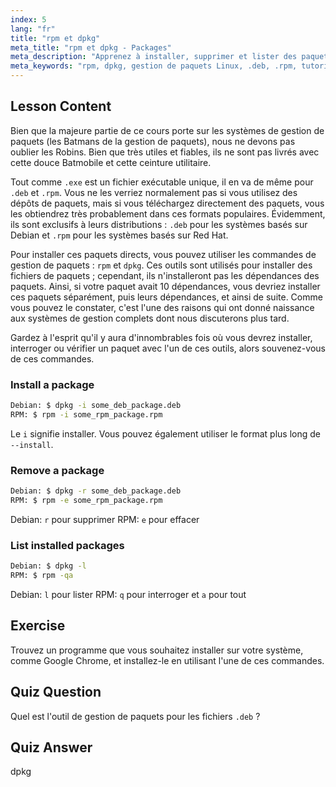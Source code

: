 ```yaml
---
index: 5
lang: "fr"
title: "rpm et dpkg"
meta_title: "rpm et dpkg - Packages"
meta_description: "Apprenez à installer, supprimer et lister des paquets en utilisant les commandes rpm et dpkg. Comprenez la gestion directe des paquets pour les fichiers .deb et .rpm. Commencez votre parcours Linux !"
meta_keywords: "rpm, dpkg, gestion de paquets Linux, .deb, .rpm, tutoriel Linux, guide du débutant, installer des paquets"
---
```


## Lesson Content

Bien que la majeure partie de ce cours porte sur les systèmes de gestion de paquets (les Batmans de la gestion de paquets), nous ne devons pas oublier les Robins. Bien que très utiles et fiables, ils ne sont pas livrés avec cette douce Batmobile et cette ceinture utilitaire.

Tout comme `.exe` est un fichier exécutable unique, il en va de même pour `.deb` et `.rpm`. Vous ne les verriez normalement pas si vous utilisez des dépôts de paquets, mais si vous téléchargez directement des paquets, vous les obtiendrez très probablement dans ces formats populaires. Évidemment, ils sont exclusifs à leurs distributions : `.deb` pour les systèmes basés sur Debian et `.rpm` pour les systèmes basés sur Red Hat.

Pour installer ces paquets directs, vous pouvez utiliser les commandes de gestion de paquets : `rpm` et `dpkg`. Ces outils sont utilisés pour installer des fichiers de paquets ; cependant, ils n'installeront pas les dépendances des paquets. Ainsi, si votre paquet avait 10 dépendances, vous devriez installer ces paquets séparément, puis leurs dépendances, et ainsi de suite. Comme vous pouvez le constater, c'est l'une des raisons qui ont donné naissance aux systèmes de gestion complets dont nous discuterons plus tard.

Gardez à l'esprit qu'il y aura d'innombrables fois où vous devrez installer, interroger ou vérifier un paquet avec l'un de ces outils, alors souvenez-vous de ces commandes.

### Install a package

```bash
Debian: $ dpkg -i some_deb_package.deb
RPM: $ rpm -i some_rpm_package.rpm
```

Le `i` signifie installer. Vous pouvez également utiliser le format plus long de `--install`.

### Remove a package

```bash
Debian: $ dpkg -r some_deb_package.deb
RPM: $ rpm -e some_rpm_package.rpm
```

Debian: `r` pour supprimer
RPM: `e` pour effacer

### List installed packages

```bash
Debian: $ dpkg -l
RPM: $ rpm -qa
```

Debian: `l` pour lister
RPM: `q` pour interroger et `a` pour tout

## Exercise

Trouvez un programme que vous souhaitez installer sur votre système, comme Google Chrome, et installez-le en utilisant l'une de ces commandes.

## Quiz Question

Quel est l'outil de gestion de paquets pour les fichiers `.deb` ?

## Quiz Answer

dpkg
